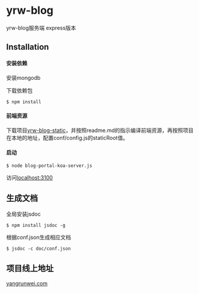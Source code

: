 # yrw-blog
yrw-blog服务端
express版本

## Installation

#### 安装依赖
安装mongodb

下载依赖包
```
$ npm install
```

#### 前端资源
下载项目[yrw-blog-static](https://github.com/pauky/yrw-blog)，并按照readme.md的指示编译前端资源，再按照项目在本地的地址，配置conf/config.js的staticRoot值。

#### 启动
```
$ node blog-portal-koa-server.js
```
访问[localhost:3100](http://localhost:3100)

## 生成文档
全局安装jsdoc
```
$ npm install jsdoc -g
```
根据conf.json生成相应文档
```
$ jsdoc -c doc/conf.json
```

## 项目线上地址
[yangrunwei.com](http://www.yangrunwei.com)

